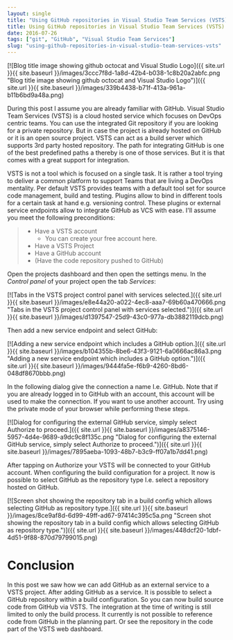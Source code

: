 ```yaml
---
layout: single
title: "Using GitHub repositories in Visual Studio Team Services (VSTS)"
title: Using GitHub repositories in Visual Studio Team Services (VSTS)
date: 2016-07-26
tags: ["git", "GitHub", "Visual Studio Team Services"]
slug: "using-github-repositories-in-visual-studio-team-services-vsts"
---
```


[![Blog title image showing github octocat and Visual Studio Logo]({{ site.url }}{{ site.baseurl }}/images/3ccc7f8d-1a8d-42b4-b038-1c8b20a2abfc.png "Blog title image showing github octocat and Visual Studio Logo")]({{ site.url }}{{ site.baseurl }}/images/339b4438-b71f-413a-961a-b11b6bd9a48a.png)
 
During this post I assume you are already familiar with GitHub. Visual Studio Team Services (VSTS) is a cloud hosted service which focuses on DevOps centric teams. You can use the integrated Git repository if you are looking for a private repository. But in case the project is already hosted on GitHub or it is an open source project. VSTS can act as a build server which supports 3rd party hosted repository. The path for integrating GitHub is one of the best predefined paths a thereby is one of those services. But it is that comes with a great support for integration.
 
VSTS is not a tool which is focused on a single task. It is rather a tool trying to deliver a common platform to support Teams that are living a DevOps mentality. Per default VSTS provides teams with a default tool set for source code management, build and testing. Plugins allow to bind in different tools for a certain task at hand e.g. versioning control. These plugins or external service endpoints allow to integrate GitHub as VCS with ease. I'll assume you meet the following preconditions:
 

> - Have a VSTS account
>     - You can create your free account here.
> - Have a VSTS Project
> - Have a GitHub account
> - (Have the code repository pushed to GitHub)

 
Open the projects dashboard and then open the settings menu. In the *Control panel* of your project open the tab *Services*:
 
[![Tabs in the VSTS project control panel with services selected.]({{ site.url }}{{ site.baseurl }}/images/e8e44a20-a022-4ec8-aaa7-69b60a470666.png "Tabs in the VSTS project control panel with services selected.")]({{ site.url }}{{ site.baseurl }}/images/d1397547-25d9-43c0-977a-db3882119dcb.png)
 
Then add a new service endpoint and select GitHub:
 
[![Adding a new service endpoint which includes a GitHub option.]({{ site.url }}{{ site.baseurl }}/images/b104355b-8be6-43f3-9121-6a0666ac86a3.png "Adding a new service endpoint which includes a GitHub option.")]({{ site.url }}{{ site.baseurl }}/images/9444fa5e-f6b9-4260-8bd6-048df8670bbb.png)
 
In the following dialog give the connection a name I.e. GitHub. Note that if you are already logged in to GitHub with an account, this account will be used to make the connection. If you want to use another account. Try using the private mode of your browser while performing these steps.
 
[![Dialog for configuring the external GitHub service, simply select Authorize to proceed.]({{ site.url }}{{ site.baseurl }}/images/a8375146-5957-4d4e-9689-a9dc9c8f135c.png "Dialog for configuring the external GitHub service, simply select Authorize to proceed.")]({{ site.url }}{{ site.baseurl }}/images/7895aeba-1093-48b7-b3c9-ff07a1b7dd41.png)
 
After tapping on Authorize your VSTS will be connected to your GitHub account. When configuring the build configuration for a project. It now is possible to select GitHub as the repository type I.e. select a repository hosted on GitHub.
 
[![Screen shot showing the repository tab in a build config which allows selecting GitHub as repository type.]({{ site.url }}{{ site.baseurl }}/images/8ce9af8d-6d99-49ff-ad67-97414c395c5a.png "Screen shot showing the repository tab in a build config which allows selecting GitHub as repository type.")]({{ site.url }}{{ site.baseurl }}/images/448dcf20-1dbf-4d51-9f88-870d79799015.png)

# Conclusion
 
In this post we saw how we can add GitHub as an external service to a VSTS project. After adding GitHub as a service. It is possible to select a GitHub repository within a build configuration. So you can now build source code from GitHub via VSTS. The integration at the time of writing is still limited to only the build process. It currently is not possible to reference code from GitHub in the planning part. Or see the repository in the code part of the VSTS web dashboard.
